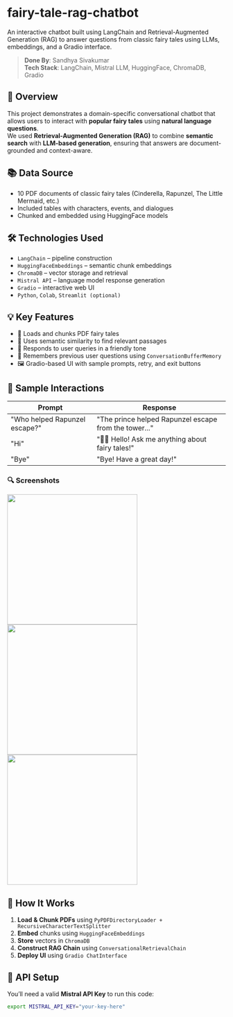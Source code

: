 # fairy-tale-rag-chatbot
An interactive chatbot built using LangChain and Retrieval-Augmented Generation (RAG) to answer questions from classic fairy tales using LLMs, embeddings, and a Gradio interface.

> **Done By**: Sandhya Sivakumar  
> **Tech Stack**: LangChain, Mistral LLM, HuggingFace, ChromaDB, Gradio

## 🌟 Overview

This project demonstrates a domain-specific conversational chatbot that allows users to interact with **popular fairy tales** using **natural language questions**.  
We used **Retrieval-Augmented Generation (RAG)** to combine **semantic search** with **LLM-based generation**, ensuring that answers are document-grounded and context-aware.

## 📚 Data Source

- 10 PDF documents of classic fairy tales (Cinderella, Rapunzel, The Little Mermaid, etc.)
- Included tables with characters, events, and dialogues
- Chunked and embedded using HuggingFace models

## 🛠 Technologies Used

- `LangChain` – pipeline construction
- `HuggingFaceEmbeddings` – semantic chunk embeddings
- `ChromaDB` – vector storage and retrieval
- `Mistral API` – language model response generation
- `Gradio` – interactive web UI
- `Python`, `Colab`, `Streamlit (optional)`

## 💡 Key Features

- 📄 Loads and chunks PDF fairy tales
- 🤖 Uses semantic similarity to find relevant passages
- 💬 Responds to user queries in a friendly tone
- 🧠 Remembers previous user questions using `ConversationBufferMemory`
- 🖼️ Gradio-based UI with sample prompts, retry, and exit buttons

## 🧪 Sample Interactions

| Prompt | Response |
|--------|----------|
| "Who helped Rapunzel escape?" | "The prince helped Rapunzel escape from the tower..." |
| "Hi" | "🧚‍♀️ Hello! Ask me anything about fairy tales!" |
| "Bye" | "Bye! Have a great day!" |

### 🔍 Screenshots

<p float="left">
  <img src="screenshots/welcome_ui.png" width="300"/>
  <img src="screenshots/retrieval_query.png" width="300"/>
  <img src="screenshots/multi_turn_context.png" width="300"/>
</p>

## 🚀 How It Works

1. **Load & Chunk PDFs** using `PyPDFDirectoryLoader + RecursiveCharacterTextSplitter`
2. **Embed** chunks using `HuggingFaceEmbeddings`
3. **Store** vectors in `ChromaDB`
4. **Construct RAG Chain** using `ConversationalRetrievalChain`
5. **Deploy UI** using `Gradio ChatInterface`

## 🔐 API Setup

You’ll need a valid **Mistral API Key** to run this code:

```bash
export MISTRAL_API_KEY="your-key-here"
